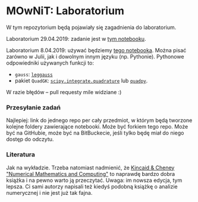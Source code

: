 # MOwNiT: Laboratorium

W tym repozytorium będą pojawiały się zagadnienia do laboratorium.

Laboratorium 29.04.2019: zadanie jest w [tym notebooku](https://github.com/piotrMocz/mownit2/blob/master/Lab5.ipynb).

Laboratorium 8.04.2019: używać będziemy [tego notebooka](https://github.com/kzajac/Mownit2018/blob/master/Mownit_lab9.ipynb). Można pisać zarówno w Julii, jak i dowolnym innym języku (np. Pythonie). Pythonowe odpowiedniki używanych funkcji to:
* `gauss`: [`leggauss`](https://docs.scipy.org/doc/numpy-1.14.2/reference/generated/numpy.polynomial.legendre.leggauss.html)
* pakiet `QuadGK`: [`scipy.integrate.quadrature`](https://docs.scipy.org/doc/scipy-0.14.0/reference/generated/scipy.integrate.quadrature.html) lub [`quadpy`](https://pypi.org/project/quadpy/).

W razie błędów – pull requesty mile widziane :)

### Przesyłanie zadań

Najlepiej: link do jednego repo per cały przedmiot, w którym będą tworzone kolejne foldery zawierające notebooki. Może być forkiem tego repo. Może być na GitHubie, może być na BitBuckecie, jeśli tylko będę miał do niego dostęp do odczytu.


### Literatura

Jak na wykładzie. Trzeba natomiast nadmienić, że [Kincaid & Cheney "Numerical Mathematics and Computing"](https://www.amazon.com/Numerical-Mathematics-Computing-Ward-Cheney/dp/1133103715) to naprawdę bardzo dobra książka i na pewno warto ją przeczytać. Uwaga: im nowsza edycja, tym lepsza. Ci sami autorzy napisali też kiedyś podobną książkę o analizie numerycznej i nie jest już tak fajna.
